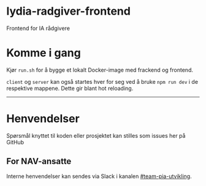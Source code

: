 lydia-radgiver-frontend
================

Frontend for IA rådgivere

# Komme i gang

Kjør `run.sh` for å bygge et lokalt Docker-image med frackend og frontend.

`client` og `server` kan også startes hver for seg ved å bruke `npm run dev` i de respektive mappene. Dette gir blant hot reloading.

---

# Henvendelser

Spørsmål knyttet til koden eller prosjektet kan stilles som issues her på GitHub

## For NAV-ansatte

Interne henvendelser kan sendes via Slack i kanalen [#team-pia-utvikling](https://nav-it.slack.com/archives/C02T6RG9AE4).